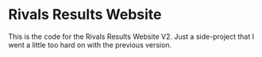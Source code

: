 # Rivals Results Website

This is the code for the Rivals Results Website V2. Just a side-project that I went a little too hard on with the previous version.
